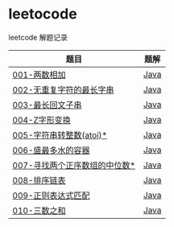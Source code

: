 # leetocode
leetcode 解题记录

|题目|题解|
|---|---|
|[001-两数相加](https://leetcode-cn.com/problems/add-two-numbers/)|[Java](./001-两数相加/README.md)|
|[002-无重复字符的最长字串](https://leetcode-cn.com/problems/longest-substring-without-repeating-characters/)|[Java](./002-无重复字符最长字串/README.md)| 
|[003-最长回文子串](https://leetcode-cn.com/problems/longest-palindromic-substring/)|[Java](./003-最长回文子串/README.md)|
|[004-Z字形变换](https://leetcode-cn.com/problems/zigzag-conversion/submissions/)|[Java](./004-Z字形变换/README.md)|
|[005-字符串转整数(atoi)*](https://leetcode-cn.com/problems/string-to-integer-atoi/) |[Java](./005-字符串转整数（atoi）/README.md)|
|[006-盛最多水的容器](https://leetcode-cn.com/problems/container-with-most-water/)|[Java](./006-盛最多水的容器/README.md)|
|[007-寻找两个正序数组的中位数*](https://leetcode-cn.com/problems/median-of-two-sorted-arrays/)|[Java](./007-寻找两个正序数组的中位数/README.md)|
|[008-排序链表](https://leetcode-cn.com/problems/sort-list/)|[Java](./008-排序链表/README.md)|
|[009-正则表达式匹配](https://leetcode-cn.com/problems/regular-expression-matching/)|[Java](009-正则表达式匹配/README.md)|
|[010-三数之和](https://leetcode-cn.com/problems/3sum/submissions/)|[Java](010-三数之和/README.md)|
